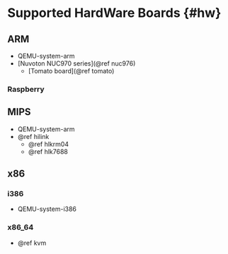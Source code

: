 # Supported HardWare Boards {#hw}

## ARM

* QEMU-system-arm
* [Nuvoton NUC970 series](@ref nuc976)
  * [Tomato board](@ref tomato)

### Raspberry

## MIPS

* QEMU-system-arm
* @ref hilink
  * @ref hlkrm04
  * @ref hlk7688

## x86

### i386

* QEMU-system-i386

### x86_64

* @ref kvm
